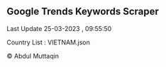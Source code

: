 

## Google Trends Keywords Scraper 
 
Last Update 25-03-2023 , 09:55:50

Country List :
VIETNAM.json



© Abdul Muttaqin 
